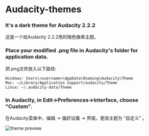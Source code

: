 # Audacity-themes
### It's a dark theme for Audacity 2.2.2  
这是一个给Audacity 2.2.2用的暗色像素主题。  


### Place your modified .png file in Audacity's folder for application data.  
  把.png文件放入以下路径:  

    Windows: Users\<username>\AppData\Roaming\Audacity\Theme  
    Mac: ~/Library/Application Support/audacity/Theme  
    Linux: ~/.audacity-data/Theme  
 
 
### In Audacity, in Edit->Preferences->Interface, choose "Custom".  
  在Audacity菜单中，编辑 -> 偏好设置 -> 界面，更改主题为 “自定义” 。   

![theme preview](http://wx2.sinaimg.cn/large/82f3a980gy1ftwgyzsrz6j20yg0ip3yx.jpg)

